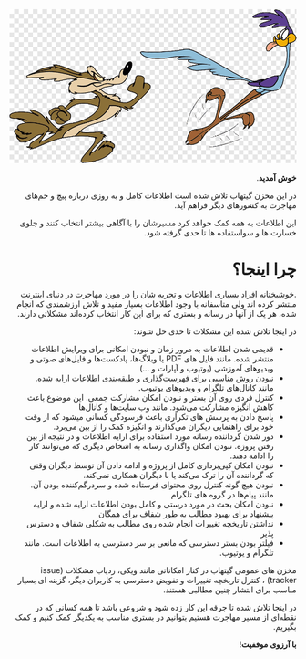 <div dir="rtl" align="right">

![Alt text](/coyote_and_the_road_runner.png?raw=true "میگ میگ")
  

  
**خوش آمدید**.
  
در این مخزن گیتهاب تلاش شده است اطلاعات کامل و به روزی درباره پیچ و خم‌های مهاجرت به کشورهای دیگر فراهم آید.
  
این اطلاعات به همه کمک خواهد کرد مسیرشان را با آگاهی بیشتر انتخاب کنند و جلوی خسارت ها و سواستفاده ها تا حدی گرفته شود.
  
# چرا اینجا؟
  
.خوشبختانه افراد بسیاری اطلاعات و تجربه شان را در مورد مهاجرت در دنیای اینترنت منتشر کرده اند
ولی متاسفانه با وجود اطلاعات بسیار مفید و تلاش ارزشمندی که انجام شده، هر یک از آنها در رسانه و بستری که برای این کار انتخاب کرده‌اند مشکلاتی دارند.

  در اینجا تلاش شده این مشکلات تا حدی حل شوند:
  
  - قدیمی شدن اطلاعات به مرور زمان و نبودن امکانی برای ویرایش اطلاعات منتشر شده. مانند فایل های PDF یا وبلاگ‌ها، پادکست‌ها و فایل‌های صوتی و ویدیوهای آموزشی (یوتیوب و آپارات و ...)
  - نبودن روش مناسبی برای فهرست‌گذاری و طبقه‌بندی اطلاعات ارایه شده. مانند کانال‌های تلگرام و ویدیوهای یوتیوب. 
  - کنترل فردی روی آن بستر و نبودن امکان مشارکت جمعی. این موضوع باعث کاهش انگیزه مشارکت می‌شود. مانند وب سایت‌ها و کانال‌ها
  - پاسخ دادن به پرسش های تکراری باعث فرسودگی کسانی میشود که از وقت خود برای راهنمایی دیگران می‌گذارند و انگیزه کمک را از بین می‌برد.
  - دور شدن گرداننده رسانه مورد استفاده برای ارایه اطلاعات و در نتیجه از بین رفتن پروژه. نبودن امکان واگذاری رسانه به اشخاص دیگری که می‌توانند کار را ادامه دهند.
  - نبودن امکان کپی‌برداری کامل از پروژه و ادامه دادن آن توسط دیگران وقتی که گرداننده آن را ترک می‌کند یا با دیگران همکاری نمی‌کند.
  - نبودن هیچ گونه کنترل روی محتوای فرستاده شده و سردرگم‌کننده بودن آن. مانند پیام‌ها در گروه های تلگرام
  - نبودن امکان بحث در مورد درستی و کامل بودن اطلاعات ارایه شده و ارایه پیشنهاد برای بهبود مطالب به طور شفاف برای همگان
  - نداشتن تاریخچه تغییرات انجام شده روی مطالب به شکلی شفاف و دسترس پذیر
  - فیلتر بودن بستر دسترسی که مانعی بر سر دسترسی به اطلاعات است. مانند تلگرام و یوتیوب.
  
مخزن های عمومی گیتهاب در کنار امکاناتی مانند ویکی، ردیاب مشکلات (issue tracker) ، کنترل تاریخچه تغییرات و تفویض دسترسی به کاربران دیگر، گزینه ای بسیار مناسب برای انتشار چنین مطالبی هستند. 
  
در اینجا تلاش شده تا جرقه این کار زده شود و شروعی باشد تا همه کسانی که در نقطه‌ای از مسیر مهاجرت هستیم بتوانیم در بستری مناسب به یکدیگر کمک کنیم و کمک بگیریم. 
  
**با آرزوی موفقیت**!
  
</div>
